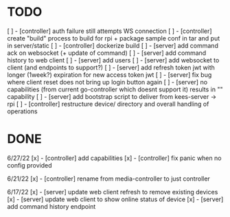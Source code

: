 TODO
=======
[ ] - [controller] auth failure still attempts WS connection
[ ] - [controller] create "build" process to build for rpi + package sample conf in tar and put in server/static
[ ] - [controller] dockerize build
[ ] - [server] add command ack on websocket (+ update of command)
[ ] - [server] add command history to web client
[ ] - [server] add users
[ ] - [server] add websocket to client (and endpoints to support?)
[ ] - [server] add refresh token jwt with longer (1week?) expiration for new access token jwt
[ ] - [server] fix bug where client reset does not bring up login button again
[ ] - [server] no capabilities (from current go-controller which doesnt support it) results in "" capability
[ ] - [server] add bootstrap script to deliver from kees-server -> rpi
[ ] - [controller] restructure device/ directory and overall handling of operations

DONE
=======
6/27/22
[x] - [controller] add capabilities
[x] - [controller] fix panic when no config provided

6/21/22
[x] - [controller] rename from media-controller to just controller

6/17/22
[x] - [server] update web client refresh to remove existing devices
[x] - [server] update web client to show online status of device
[x] - [server] add command history endpoint
